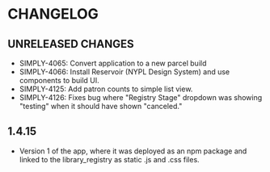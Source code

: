 # CHANGELOG

## UNRELEASED CHANGES

- SIMPLY-4065: Convert application to a new parcel build
- SIMPLY-4066: Install Reservoir (NYPL Design System) and use components to build UI.
- SIMPLY-4125: Add patron counts to simple list view.
- SIMPLY-4126: Fixes bug where "Registry Stage" dropdown was showing "testing" when it should have shown "canceled."

## 1.4.15

- Version 1 of the app, where it was deployed as an npm package and linked to the library_registry as static .js and .css files.
